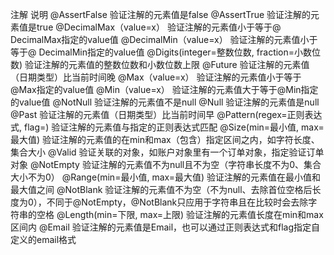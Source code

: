 注解						说明
@AssertFalse			验证注解的元素值是false
@AssertTrue				验证注解的元素值是true
@DecimalMax（value=x）	验证注解的元素值小于等于@ DecimalMax指定的value值
@DecimalMin（value=x）	验证注解的元素值小于等于@ DecimalMin指定的value值
@Digits(integer=整数位数, fraction=小数位数)	验证注解的元素值的整数位数和小数位数上限
@Future					验证注解的元素值（日期类型）比当前时间晚
@Max（value=x）			验证注解的元素值小于等于@Max指定的value值
@Min（value=x）			验证注解的元素值大于等于@Min指定的value值
@NotNull				验证注解的元素值不是null
@Null					验证注解的元素值是null
@Past					验证注解的元素值（日期类型）比当前时间早
@Pattern(regex=正则表达式, flag=)	验证注解的元素值与指定的正则表达式匹配
@Size(min=最小值, max=最大值)	验证注解的元素值的在min和max（包含）指定区间之内，如字符长度、集合大小
@Valid					验证关联的对象，如账户对象里有一个订单对象，指定验证订单对象
@NotEmpty				验证注解的元素值不为null且不为空（字符串长度不为0、集合大小不为0）
@Range(min=最小值, max=最大值)	验证注解的元素值在最小值和最大值之间
@NotBlank				验证注解的元素值不为空（不为null、去除首位空格后长度为0），不同于@NotEmpty，@NotBlank只应用于字符串且在比较时会去除字符串的空格
@Length(min=下限, max=上限)	验证注解的元素值长度在min和max区间内
@Email					验证注解的元素值是Email，也可以通过正则表达式和flag指定自定义的email格式
